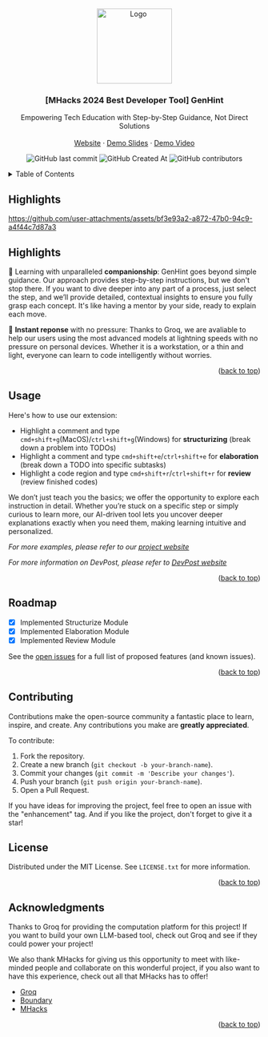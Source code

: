 <!-- Improved compatibility of back to top link: See: https://github.com/othneildrew/Best-README-Template/pull/73 -->
<a id="readme-top"></a>
<!--
*** Thanks for checking out the Best-README-Template. If you have a suggestion
*** that would make this better, please fork the repo and create a pull request
*** or simply open an issue with the tag "enhancement".
*** Don't forget to give the project a star!
*** Thanks again! Now go create something AMAZING! :D
-->



<!-- PROJECT SHIELDS -->
<!--
*** I'm using markdown "reference style" links for readability.
*** Reference links are enclosed in brackets [ ] instead of parentheses ( ).
*** See the bottom of this document for the declaration of the reference variables
*** for contributors-url, forks-url, etc. This is an optional, concise syntax you may use.
*** https://www.markdownguide.org/basic-syntax/#reference-style-links
-->



<!-- PROJECT LOGO -->
<br />

<div align="center">
  <a href="https://sites.google.com/d/1lDH1pK1y581NtYb5FtCvwJgwXDLnYV2L/p/17SHdUzvbUBPMRP2kwfeqwLd86GHMoWBM/edit">
    <img src="https://i.ibb.co/PMfnqdD/Logo.png" alt="Logo" width="150">
  </a>
  <h3 align="center">[MHacks 2024 Best Developer Tool] GenHint</h3>


  <p align="center">
 Empowering Tech Education with Step-by-Step Guidance, Not Direct Solutions
    <br />
    <br />
    <a href="https://sites.google.com/umich.edu/genhint/home">Website</a>
    ·
    <a href="https://docs.google.com/presentation/d/1Hema8aINeFc_Ei6GI9Ywr5kVhC1Pzar6dIe9H8K3xzc/edit?usp=sharing"> Demo Slides</a>
    ·
    <a href="https://www.youtube.com/watch?v=uRG69cioOyA">Demo Video</a>
  </p>

![GitHub last commit](https://img.shields.io/github/last-commit/zichenzhang04/GenHint)
![GitHub Created At](https://img.shields.io/github/created-at/zichenzhang04/GenHint)
![GitHub contributors](https://img.shields.io/github/contributors/zichenzhang04/GenHint)
</div>



<!-- TABLE OF CONTENTS -->

<details>
  <summary>Table of Contents</summary>
  <ol>
    <li>
      <a href="#Highlights">Highlights</a>
      <ul>
        <li><a href="#built-with">Built With</a></li>
      </ul>
    </li>
    <li><a href="#usage">Usage</a></li>
    <li><a href="#roadmap">Roadmap</a></li>
    <li><a href="#contributing">Contributing</a></li>
    <li><a href="#license">License</a></li>
    <li><a href="#contact">Contact</a></li>
    <li><a href="#acknowledgments">Acknowledgments</a></li>
  </ol>
</details>




<!-- ABOUT THE PROJECT -->
## Highlights


https://github.com/user-attachments/assets/bf3e93a2-a872-47b0-94c9-a4f44c7d87a3

## Highlights

<!-- <div align="left">
  <a href="">
    <img src="images\pipeline.png">
  </a>
</div> -->

👥 Learning with unparalleled **companionship**: GenHint goes beyond simple guidance. Our approach provides step-by-step instructions, but we don't stop there. If you want to dive deeper into any part of a process, just select the step, and we’ll provide detailed, contextual insights to ensure you fully grasp each concept. It's like having a mentor by your side, ready to explain each move.

🚀 **Instant reponse** with no pressure: Thanks to Groq, we are avaliable to help our users using the most advanced models at lightning speeds with no pressure on personal devices. Whether it is a workstation, or a thin and light, everyone can learn to code intelligently without worries.

<p align="right">(<a href="#readme-top">back to top</a>)</p>

## Usage

Here's how to use our extension:

- Highlight a comment and type `cmd+shift+g`(MacOS)/`ctrl+shift+g`(Windows) for **structurizing** (break down a problem into TODOs)
- Highlight a comment and type `cmd+shift+e`/`ctrl+shift+e` for **elaboration** (break down a TODO into specific subtasks)
- Highlight a code region and type `cmd+shift+r`/`ctrl+shift+r` for **review** (review finished codes)

We don’t just teach you the basics; we offer the opportunity to explore  each instruction in detail. Whether you’re stuck on a specific step or  simply curious to learn more, our AI-driven tool lets you uncover deeper explanations exactly when you need them, making learning intuitive and  personalized.

_For more examples, please refer to our [project website](https://sites.google.com/umich.edu/genhint/home)_

_For more information on DevPost, please refer to [DevPost website](https://devpost.com/software/genhint)_

<p align="right">(<a href="#readme-top">back to top</a>)</p>



<!-- ## Built With

* [![Node][Node.js]][Node-url]
* <a href="https://groq.com/">
    <img src="https://groq.com/wp-content/uploads/2024/03/logo-nos1.svg " alt="Groq" style="float: left; width: 60px;">
  </a>

<p align="right">(<a href="#readme-top">back to top</a>)</p> -->


<!-- ROADMAP -->
## Roadmap

- [x] Implemented Structurize Module
- [x] Implemented Elaboration Module
- [x] Implemented Review Module

See the [open issues](https://github.com/zichenzhang04/GenHint/issues) for a full list of proposed features (and known issues).

<p align="right">(<a href="#readme-top">back to top</a>)</p>

<!-- CONTRIBUTING -->

## Contributing

Contributions make the open-source community a fantastic place to learn, inspire, and create. Any contributions you make are **greatly appreciated**.

To contribute:

1. Fork the repository.
2. Create a new branch (`git checkout -b your-branch-name`).
3. Commit your changes (`git commit -m 'Describe your changes'`).
4. Push your branch (`git push origin your-branch-name`).
5. Open a Pull Request.

If you have ideas for improving the project, feel free to open an issue with the "enhancement" tag. And if you like the project, don't forget to give it a star!


## License

Distributed under the MIT License. See `LICENSE.txt` for more information.

<p align="right">(<a href="#readme-top">back to top</a>)</p>

<!-- CONTACT -->

<!-- ## Contact

Project Link: [https://github.com/zichenzhang04/GenHint](https://github.com/zichenzhang04/GenHint)

<p align="right">(<a href="#readme-top">back to top</a>)</p> -->

<!-- ACKNOWLEDGMENTS -->

## Acknowledgments

Thanks to Groq for providing the computation platform for this project! If you want to build your own LLM-based tool, check out Groq and see if they could power your project!

We also thank MHacks for giving us this opportunity to meet with like-minded people and collaborate on this wonderful project, if you also want to have this experience, check out all that MHacks has to offer!

* [Groq](https://groq.com/)
* [Boundary](https://www.boundaryml.com/)
* [MHacks](https://www.mhacks.org/)

<p align="right">(<a href="#readme-top">back to top</a>)</p>



<!-- MARKDOWN LINKS & IMAGES -->
<!-- https://www.markdownguide.org/basic-syntax/#reference-style-links -->
[contributors-shield]: https://img.shields.io/github/contributors/othneildrew/Best-README-Template.svg?style=for-the-badge
[contributors-url]: https://github.com/othneildrew/Best-README-Template/graphs/contributors
[forks-shield]: https://img.shields.io/github/forks/othneildrew/Best-README-Template.svg?style=for-the-badge
[forks-url]: https://github.com/othneildrew/Best-README-Template/network/members
[stars-shield]: https://img.shields.io/github/stars/othneildrew/Best-README-Template.svg?style=for-the-badge
[stars-url]: https://github.com/othneildrew/Best-README-Template/stargazers
[issues-shield]: https://img.shields.io/github/issues/othneildrew/Best-README-Template.svg?style=for-the-badge
[issues-url]: https://github.com/othneildrew/Best-README-Template/issues
[license-shield]: https://img.shields.io/github/license/othneildrew/Best-README-Template.svg?style=for-the-badge
[license-url]: https://github.com/othneildrew/Best-README-Template/blob/master/LICENSE.txt
[linkedin-shield]: https://img.shields.io/badge/-LinkedIn-black.svg?style=for-the-badge&logo=linkedin&colorB=555
[linkedin-url]: https://linkedin.com/in/othneildrew
[product-screenshot]: images/screenshot.png
[Next.js]: https://img.shields.io/badge/next.js-000000?style=for-the-badge&logo=nextdotjs&logoColor=white
[Next-url]: https://nextjs.org/
[React.js]: https://img.shields.io/badge/React-20232A?style=for-the-badge&logo=react&logoColor=61DAFB
[React-url]: https://reactjs.org/
[Vue.js]: https://img.shields.io/badge/Vue.js-35495E?style=for-the-badge&logo=vuedotjs&logoColor=4FC08D
[Vue-url]: https://vuejs.org/
[Angular.io]: https://img.shields.io/badge/Angular-DD0031?style=for-the-badge&logo=angular&logoColor=white
[Angular-url]: https://angular.io/
[Svelte.dev]: https://img.shields.io/badge/Svelte-4A4A55?style=for-the-badge&logo=svelte&logoColor=FF3E00
[Svelte-url]: https://svelte.dev/
[Laravel.com]: https://img.shields.io/badge/Laravel-FF2D20?style=for-the-badge&logo=laravel&logoColor=white
[Laravel-url]: https://laravel.com
[Bootstrap.com]: https://img.shields.io/badge/Bootstrap-563D7C?style=for-the-badge&logo=bootstrap&logoColor=white
[Bootstrap-url]: https://getbootstrap.com
[JQuery.com]: https://img.shields.io/badge/jQuery-0769AD?style=for-the-badge&logo=jquery&logoColor=white
[JQuery-url]: https://jquery.com
[Node-url]:https://nodejs.org
[Node.js]:https://img.shields.io/badge/node.js-339933?style=for-the-badge&logo=Node.js&logoColor=white
[Groq-url]: https://groq.com/
[Groq.js]:https://groq.com/wp-content/uploads/2024/03/logo-nos1.svg

